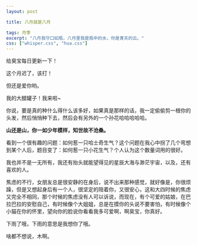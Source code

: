 ```yaml
---
layout: post

title: 八月就是八月

tags: 月季
excerpt: "八月我守口如瓶，八月里我是瓶中的水，你是青天的云。"
css: ["whisper.css", "hua.css"]
---
```

 
<p class='pp'>给臭宝每日更新一下！</p>
<p class='pp'>这个月迟了，该打！</p>
<p class='pp'>但还是爱你哟。</p>
<p class='pp'>我的大醋罐子！我来啦~</p>
<p class='pp'>你说，要是真的种什么得什么该多好，如果真是那样的话，我一定偷偷剪一根你的头发，然后悄悄种下去，然后会有另外的一个孙花哈哈哈哈哈。</p>
<p class='pp'><b>山还是山，你一如少年模样，知世故不沧桑。</b></p>
<p class='pp'>看到一个很有趣的问题：如何惹一只哈士奇生气？这个问题在我心中拐了几个弯想到某个人后，题目变了：如何惹一只小花生气？个人认为这个数量词用的很好。 </p>
<p class='pp'>我也并不是一无所有，我还有抬头就能望得见的星辰大海与渺茫宇宙，以及，还有喜欢的人。 </p>
<p class='pp'>焦虑的不行，女朋友总是很安静的在身后，说不出来那种感觉，就好像是，你很烦躁，但是又想起身后有一个人，很坚定的陪着你，又很安心，这和大四时候的焦虑又完全不相同，那个时候的焦虑没有人可以诉说，而现在，有个可爱的姑娘，在巴拉巴拉的安慰自己，有时候像个大姐姐，总是在摸你的头说不要害怕，有时候像个小猫在你的怀里，望向你的脸说你看看我多可爱啊，啊臭宝，你真好。 </p>
<p class='pp'>下雨了哦，下雨的意思是我想你了哦。 </p>
<p class='pp'>啥都不想说，木啊。 </p>
